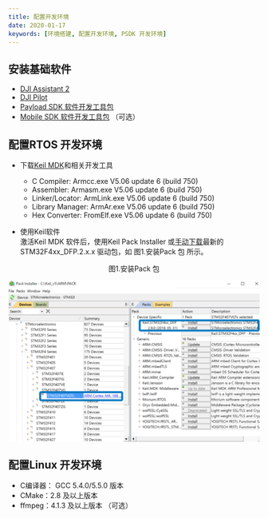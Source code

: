 ```yaml
---
title: 配置开发环境
date: 2020-01-17
keywords: [环境搭建, 配置开发环境, PSDK 开发环境]
---
```

## 安装基础软件

* [DJI Assistant 2](https://www.dji.com/cn/downloads)
* [DJI Pilot](https://www.dji.com/cn/downloads)
* [Payload SDK 软件开发工具包](https://developer.dji.com/user)
* [Mobile SDK 软件开发工具包](https://developer.dji.com/user)  （可选）

## 配置RTOS 开发环境
* 下载[Keil MDK](http://www2.keil.com/mdk5/)和相关开发工具
    * C Compiler:  Armcc.exe V5.06 update 6 (build 750)
    * Assembler:              Armasm.exe V5.06 update 6 (build 750)
    * Linker/Locator:         ArmLink.exe V5.06 update 6 (build 750)
    * Library Manager:        ArmAr.exe V5.06 update 6 (build 750)
    * Hex Converter:          FromElf.exe V5.06 update 6 (build 750)

* 使用Keil软件    
激活Keil MDK 软件后，使用Keil Pack Installer 或<a href="http://www.keil.com/dd2/Pack/" target="_blank">手动下载</a>最新的STM32F4xx_DFP.2.x.x 驱动包，如 图1.安装Pack 包 所示。
<div>
<div style="text-align: center"><p>图1.安装Pack 包</p>
</div>
<div style="text-align: center"><p><span>
      <img src="../../images/v2/stm32_pack_install.png" width="600" style="vertical-align:middle" alt/></span></p>
</div></div>


## 配置Linux 开发环境
* C编译器： GCC 5.4.0/5.5.0 版本
* CMake：2.8 及以上版本
* ffmpeg：4.1.3 及以上版本  （可选）

